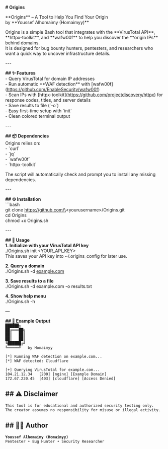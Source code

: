 **\# Origins**

\*\*Origins\*\* – A Tool to Help You Find Your Origin    
by \*\*Youssef Alhomaimy (Homaimyy)\*\*  

Origins is a simple Bash tool that integrates with the \*\*VirusTotal API\*\*, \*\*httpx-toolkit\*\*, and \*\*wafw00f\*\* to help you discover the \*\*origin IPs\*\* behind domains.    
It is designed for bug bounty hunters, pentesters, and researchers who want a quick way to uncover infrastructure details.

\---

**\#\# ✨ Features**  
\- Query VirusTotal for domain IP addresses    
\- Run automatic \*\*WAF detection\*\* with \[wafw00f\](https://github.com/EnableSecurity/wafw00f)    
\- Scan IPs with \[httpx-toolkit\](https://github.com/projectdiscovery/httpx) for response codes, titles, and server details    
\- Save results to file (\`-o\`)    
\- Easy first-time setup with \`init\`    
\- Clean colored terminal output  

\---

**\#\# 📦 Dependencies**  
Origins relies on:  
\- \`curl\`  
\- \`jq\`  
\- \`wafw00f\`  
\- \`httpx-toolkit\`

The script will automatically check and prompt you to install any missing dependencies.

\---

**\#\# ⚙️ Installation**  
\`\`\`bash  
git clone https://github.com/\<yourusername\>/Origins.git  
cd Origins  
chmod \+x Origins.sh

\---

**\#\# 🚀 Usage**  
**1\. Initialize with your VirusTotal API key**  
./Origins.sh init \<YOUR\_API\_KEY\>  
This saves your API key into \~/.origins\_config for later use.

**2\. Query a domain**  
./Origins.sh \-d [example.com](http://example.com)

**3\. Save results to a file**  
./Origins.sh \-d example.com \-o results.txt

**4\. Show help menu**  
./Origins.sh \-h

—

**\#\# 📖 Example Output**  
   `██████╗`  
  `██╔═══██╗`  
  `██║   ██║`  
  `██║   ██║`  
  `╚██████╔╝`  
   `╚═════╝   by Homaimyy`

`[*] Running WAF detection on example.com...`  
`[*] WAF detected: Cloudflare`

`[+] Querying VirusTotal for example.com...`  
`104.21.12.34   [200] [nginx] [Example Domain]`  
`172.67.220.45  [403] [cloudflare] [Access Denied]`

## **\#\# ⚠️ Disclaimer**

`This tool is for educational and authorized security testing only.`  
 `The creator assumes no responsibility for misuse or illegal activity.`

## **\#\# 🧑‍💻 Author**

**`Youssef Alhomaimy (Homaimyy)`**  
 `Pentester • Bug Hunter • Security Researcher`

